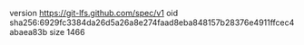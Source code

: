 version https://git-lfs.github.com/spec/v1
oid sha256:6929fc3384da26d5a26a8e274faad8eba848157b28376e4911ffcec4abaea83b
size 1466
